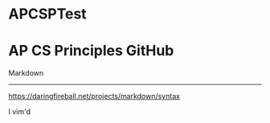 # APCSPTest

AP CS Principles GitHub
====================

Markdown
___________________

https://daringfireball.net/projects/markdown/syntax

I vim'd


